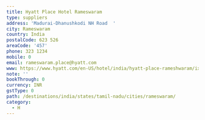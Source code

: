 ```yaml
---
title: Hyatt Place Hotel Rameswaram
type: suppliers
address: 'Madurai-Dhanushkodi NH Road  '
city: Rameswaram
country: India
postalCode: 623 526
areaCode: '457'
phone: 323 1234
mobile: 0
email: rameswaram.place@hyatt.com
www: https://www.hyatt.com/en-US/hotel/india/hyatt-place-rameshwaram/ixmzr
note: ''
bookThrough: 0
currency: INR
gstType: 0
path: /destinations/india/states/tamil-nadu/cities/rameswaram/
category:
  - H
---
```


